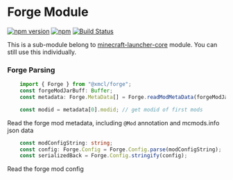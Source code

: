 # Forge Module

[![npm version](https://img.shields.io/npm/v/@xmcl/forge.svg)](https://www.npmjs.com/package/forge)
[![npm](https://img.shields.io/npm/l/@xmcl/minecraft-launcher-core.svg)](https://github.com/voxelum/minecraft-launcher-core-node/blob/master/LICENSE)
[![Build Status](https://travis-ci.org/voxelum/minecraft-launcher-core-node.svg)](https://travis-ci.org/voxelum/minecraft-launcher-core-node)

This is a sub-module belong to [minecraft-launcher-core](https://www.npmjs.com/package/@xmcl/minecraft-launcher-core) module. You can still use this individually.

### Forge Parsing

```ts
    import { Forge } from "@xmcl/forge";
    const forgeModJarBuff: Buffer;
    const metadata: Forge.MetaData[] = Forge.readModMetaData(forgeModJarBuff);

    const modid = metadata[0].modid; // get modid of first mods
```

Read the forge mod metadata, including `@Mod` annotation and mcmods.info json data

```ts
    const modConfigString: string;
    const config: Forge.Config = Forge.Config.parse(modConfigString);
    const serializedBack = Forge.Config.stringify(config);
```

Read the forge mod config
